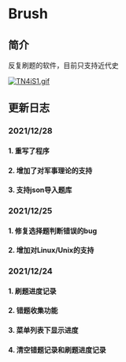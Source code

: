 # Brush

## 简介
反复刷题的软件，目前只支持近代史

[![TN4iS1.gif](https://s4.ax1x.com/2021/12/24/TN4iS1.gif)](https://imgtu.com/i/TN4iS1)

## 更新日志

### 2021/12/28

#### 1. 重写了程序

#### 2. 增加了对军事理论的支持

#### 3. 支持json导入题库

### 2021/12/25

#### 1. 修复选择题判断错误的bug

#### 2. 增加对Linux/Unix的支持

### 2021/12/24

#### 1. 刷题进度记录

#### 2. 错题收集功能

#### 3. 菜单列表下显示进度

#### 4. 清空错题记录和刷题进度记录
